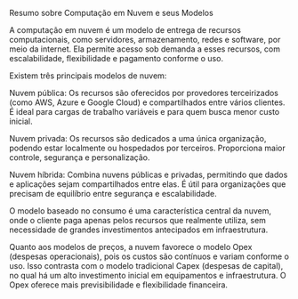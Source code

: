 Resumo sobre Computação em Nuvem e seus Modelos

A computação em nuvem é um modelo de entrega de recursos computacionais, como servidores, armazenamento, redes e software, por meio da internet. Ela permite acesso sob demanda a esses recursos, com escalabilidade, flexibilidade e pagamento conforme o uso.

Existem três principais modelos de nuvem:

Nuvem pública: Os recursos são oferecidos por provedores terceirizados (como AWS, Azure e Google Cloud) e compartilhados entre vários clientes. É ideal para cargas de trabalho variáveis e para quem busca menor custo inicial.

Nuvem privada: Os recursos são dedicados a uma única organização, podendo estar localmente ou hospedados por terceiros. Proporciona maior controle, segurança e personalização.

Nuvem híbrida: Combina nuvens públicas e privadas, permitindo que dados e aplicações sejam compartilhados entre elas. É útil para organizações que precisam de equilíbrio entre segurança e escalabilidade.

O modelo baseado no consumo é uma característica central da nuvem, onde o cliente paga apenas pelos recursos que realmente utiliza, sem necessidade de grandes investimentos antecipados em infraestrutura.

Quanto aos modelos de preços, a nuvem favorece o modelo Opex (despesas operacionais), pois os custos são contínuos e variam conforme o uso. Isso contrasta com o modelo tradicional Capex (despesas de capital), no qual há um alto investimento inicial em equipamentos e infraestrutura. O Opex oferece mais previsibilidade e flexibilidade financeira.

